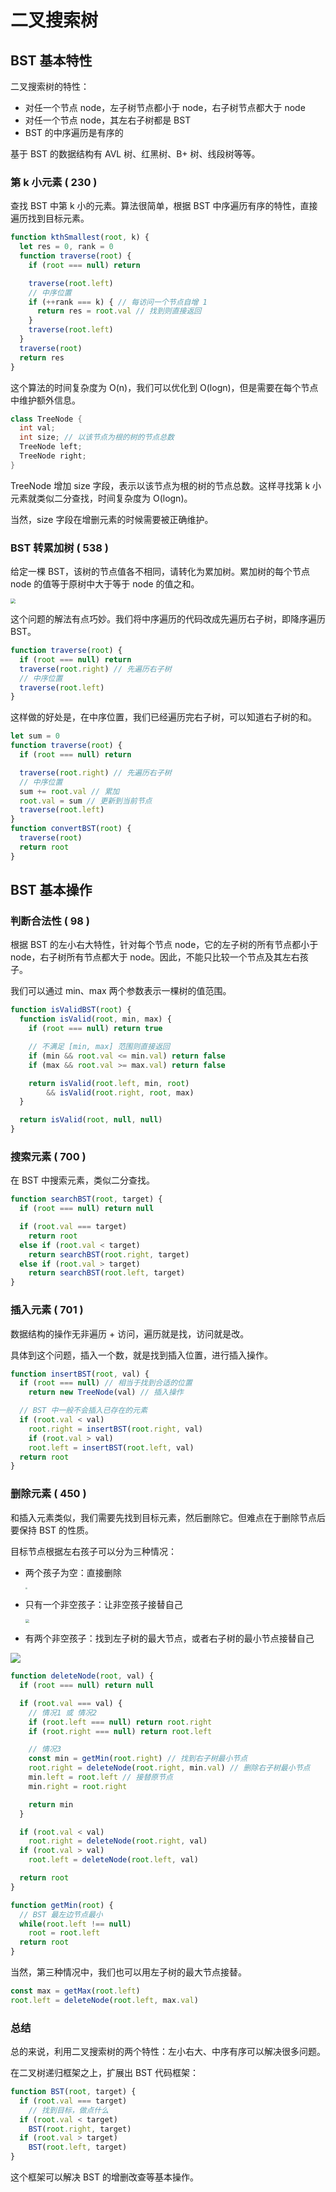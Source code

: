 # 二叉搜索树

## BST 基本特性

二叉搜索树的特性：

* 对任一个节点 node，左子树节点都小于 node，右子树节点都大于 node
* 对任一个节点 node，其左右子树都是 BST
* BST 的中序遍历是有序的

基于 BST 的数据结构有 AVL 树、红黑树、B+ 树、线段树等等。

### 第 k 小元素 ( 230 )

查找 BST 中第 k 小的元素。算法很简单，根据 BST 中序遍历有序的特性，直接遍历找到目标元素。

```javascript
function kthSmallest(root, k) {
  let res = 0, rank = 0
  function traverse(root) {
    if (root === null) return

    traverse(root.left)
    // 中序位置
    if (++rank === k) { // 每访问一个节点自增 1
      return res = root.val // 找到则直接返回
    }
    traverse(root.left)
  }
  traverse(root)
  return res
}
```

这个算法的时间复杂度为 O(n)，我们可以优化到 O(logn)，但是需要在每个节点中维护额外信息。

```cpp
class TreeNode {
  int val;
  int size; // 以该节点为根的树的节点总数
  TreeNode left;
  TreeNode right;
}
```

TreeNode 增加 size 字段，表示以该节点为根的树的节点总数。这样寻找第 k 小元素就类似二分查找，时间复杂度为 O(logn)。

当然，size 字段在增删元素的时候需要被正确维护。

### BST 转累加树 ( 538 )

给定一棵 BST，该树的节点值各不相同，请转化为累加树。累加树的每个节点 node 的值等于原树中大于等于 node 的值之和。

<img class="img-mid" src="https://raw.githubusercontent.com/yamsfeer/pic-bed/master/e6c9d24egy1h5ttr1evknj20lj0ep3z3.jpg" style="zoom:50%;" />

这个问题的解法有点巧妙。我们将中序遍历的代码改成先遍历右子树，即降序遍历 BST。

```javascript
function traverse(root) {
  if (root === null) return
  traverse(root.right) // 先遍历右子树
  // 中序位置
  traverse(root.left)
}
```

这样做的好处是，在中序位置，我们已经遍历完右子树，可以知道右子树的和。

```javascript
let sum = 0
function traverse(root) {
  if (root === null) return

  traverse(root.right) // 先遍历右子树
  // 中序位置
  sum += root.val // 累加
  root.val = sum // 更新到当前节点
  traverse(root.left)
}
function convertBST(root) {
  traverse(root)
  return root
}
```

## BST 基本操作

### 判断合法性 ( 98 )

根据 BST 的左小右大特性，针对每个节点 node，它的左子树的所有节点都小于 node，右子树所有节点都大于 node。因此，不能只比较一个节点及其左右孩子。

我们可以通过 min、max 两个参数表示一棵树的值范围。

```javascript
function isValidBST(root) {
  function isValid(root, min, max) {
    if (root === null) return true

    // 不满足 [min, max] 范围则直接返回
    if (min && root.val <= min.val) return false
    if (max && root.val >= max.val) return false

    return isValid(root.left, min, root)
        && isValid(root.right, root, max)
  }

  return isValid(root, null, null)
}
```

### 搜索元素 ( 700 )

在 BST 中搜索元素，类似二分查找。

```javascript
function searchBST(root, target) {
  if (root === null) return null

  if (root.val === target)
    return root
  else if (root.val < target)
    return searchBST(root.right, target)
  else if (root.val > target)
    return searchBST(root.left, target)
}
```

### 插入元素 ( 701 )

数据结构的操作无非遍历 + 访问，遍历就是找，访问就是改。

具体到这个问题，插入一个数，就是找到插入位置，进行插入操作。

```javascript
function insertBST(root, val) {
  if (root === null) // 相当于找到合适的位置
    return new TreeNode(val) // 插入操作

  // BST 中一般不会插入已存在的元素
  if (root.val < val)
    root.right = insertBST(root.right, val)
	if (root.val > val)
    root.left = insertBST(root.left, val)
  return root
}
```

### 删除元素 ( 450 )

和插入元素类似，我们需要先找到目标元素，然后删除它。但难点在于删除节点后要保持 BST 的性质。

目标节点根据左右孩子可以分为三种情况：

* 两个孩子为空：直接删除

  <img class="img-mid" src="https://raw.githubusercontent.com/yamsfeer/pic-bed/master/e6c9d24egy1h5umliwae7j21dw0pg76d.jpg" style="zoom: 20%;" />

* 只有一个非空孩子：让非空孩子接替自己

  <img class="img-mid" src="https://raw.githubusercontent.com/yamsfeer/pic-bed/master/e6c9d24egy1h5umlg02zmj211z0dcdh1.jpg" style="zoom:40%;" />

* 有两个非空孩子：找到左子树的最大节点，或者右子树的最小节点接替自己

<img class="img-mid" src="https://raw.githubusercontent.com/yamsfeer/pic-bed/master/e6c9d24egy1h5umldz9q0j21hc0dcdhr.jpg" />



```javascript
function deleteNode(root, val) {
  if (root === null) return null

  if (root.val === val) {
    // 情况1 或 情况2
    if (root.left === null) return root.right
    if (root.right === null) return root.left

    // 情况3
    const min = getMin(root.right) // 找到右子树最小节点
    root.right = deleteNode(root.right, min.val) // 删除右子树最小节点
    min.left = root.left // 接替原节点
    min.right = root.right

    return min
  }

  if (root.val < val)
    root.right = deleteNode(root.right, val)
  if (root.val > val)
    root.left = deleteNode(root.left, val)

  return root
}

function getMin(root) {
  // BST 最左边节点最小
  while(root.left !== null)
    root = root.left
  return root
}
```

当然，第三种情况中，我们也可以用左子树的最大节点接替。

```javascript
const max = getMax(root.left)
root.left = deleteNode(root.left, max.val)
```

### 总结

总的来说，利用二叉搜索树的两个特性：左小右大、中序有序可以解决很多问题。

在二叉树递归框架之上，扩展出 BST 代码框架：

```javascript
function BST(root, target) {
  if (root.val === target)
    // 找到目标，做点什么
  if (root.val < target)
    BST(root.right, target)
  if (root.val > target)
    BST(root.left, target)
}
```

这个框架可以解决 BST 的增删改查等基本操作。
